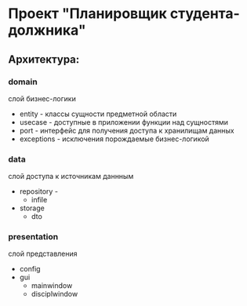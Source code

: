 # Проект "Планировщик студента-должника"

## Архитектура:
### domain
слой бизнес-логики
- entity - классы сущности предметной области
- usecase - доступные в приложении функции над сущностями
- port - интерфейс для получения доступа к хранилищам данных 
- exceptions - исключения порождаемые бизнес-логикой
### data 
слой доступа к источникам даннным
- repository - 
  + infile
- storage
  + dto   
### presentation
слой представления
- config
- gui
  + mainwindow
  + disciplwindow 